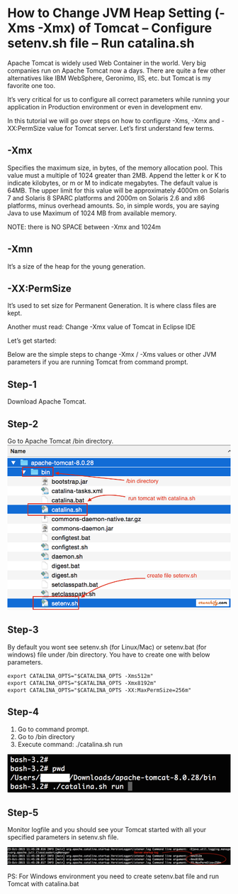# How to Change JVM Heap Setting \(-Xms -Xmx\) of Tomcat – Configure setenv.sh file – Run catalina.sh

Apache Tomcat is widely used Web Container in the world. Very big companies run on Apache Tomcat now a days. There are quite a few other alternatives like IBM WebSphere, Geronimo, IIS, etc. but Tomcat is my favorite one too.

It’s very critical for us to configure all correct parameters while running your application in Production environment or even in development env.

In this tutorial we will go over steps on how to configure -Xms, -Xmx and -XX:PermSize value for Tomcat server. Let’s first understand few terms.

## -Xmx

Specifies the maximum size, in bytes, of the memory allocation pool. This value must a multiple of 1024 greater than 2MB. Append the letter k or K to indicate kilobytes, or m or M to indicate megabytes. The default value is 64MB. The upper limit for this value will be approximately 4000m on Solaris 7 and Solaris 8 SPARC platforms and 2000m on Solaris 2.6 and x86 platforms, minus overhead amounts. So, in simple words, you are saying Java to use Maximum of 1024 MB from available memory.

NOTE: there is NO SPACE between -Xmx and 1024m

## -Xmn

It’s a size of the heap for the young generation.

## -XX:PermSize

It’s used to set size for Permanent Generation. It is where class files are kept.

Another must read: Change -Xmx value of Tomcat in Eclipse IDE

Let’s get started:

Below are the simple steps to change -Xmx / -Xms values or other JVM parameters if you are running Tomcat from command prompt.

## Step-1

Download Apache Tomcat.

## Step-2

Go to Apache Tomcat /bin directory. ![](../.gitbook/assets/Create-setevn.sh-file-for-Tomcat-Xmx-and-Xmn-value-Crunchify-Tips.png)

## Step-3

By default you wont see setenv.sh \(for Linux/Mac\) or setenv.bat \(for windows\) file under /bin directory. You have to create one with below parameters.

```text
export CATALINA_OPTS="$CATALINA_OPTS -Xms512m"
export CATALINA_OPTS="$CATALINA_OPTS -Xmx8192m"
export CATALINA_OPTS="$CATALINA_OPTS -XX:MaxPermSize=256m"
```

## Step-4

1. Go to command prompt.
2. Go to /bin directory
3. Execute command: ./catalina.sh run

![](../.gitbook/assets/Run-Apache-Tomcat-using-catalina.sh-run-command-Crunchify.png)

## Step-5

Monitor logfile and you should see your Tomcat started with all your specified parameters in setenv.sh file.

![](../.gitbook/assets/Apache-Tomcat-Log-with-Xmx-and-Xmn-value-Crunchify-Tips.png)

PS: For Windows environment you need to create setenv.bat file and run Tomcat with catalina.bat

